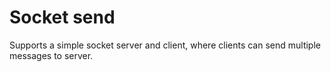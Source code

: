 # Socket send

Supports a simple socket server and client, where clients can send multiple messages to server.